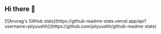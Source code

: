 ## Hi there 👋



<!--my github stats--!>
[![Anurag's GitHub stats](https://github-readme-stats.vercel.app/api?username=piiyuushh)](https://github.com/piiyuushh/github-readme-stats)
